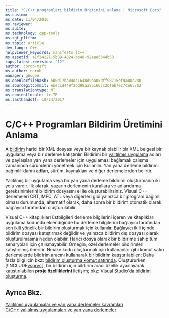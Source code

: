 ```yaml
---
title: "C/C++ programları bildirim üretimini anlama | Microsoft Docs"
ms.custom: 
ms.date: 11/04/2016
ms.reviewer: 
ms.suite: 
ms.technology: cpp-tools
ms.tgt_pltfrm: 
ms.topic: article
dev_langs: C++
helpviewer_keywords: manifests [C++]
ms.assetid: a1f24221-5b09-4824-be48-92eae5644b53
caps.latest.revision: "12"
author: corob-msft
ms.author: corob
manager: ghogen
ms.openlocfilehash: 5b0d17ba04dc1648d9aa05dff98715ef9a80a230
ms.sourcegitcommit: ebec1d449f2bd98aa851667c2bfeb7e27ce657b2
ms.translationtype: MT
ms.contentlocale: tr-TR
ms.lasthandoff: 10/24/2017
---
```

# <a name="understanding-manifest-generation-for-cc-programs"></a>C/C++ Programları Bildirim Üretimini Anlama
A [bildirim](http://msdn.microsoft.com/library/aa375365) harici bir XML dosyası veya bir kaynak olabilir bir XML belgesi bir uygulama veya bir derleme katıştırılır. Bildirimi bir [yalıtılmış uygulama](http://msdn.microsoft.com/library/aa375190) adları ve paylaşılan yan yana derlemeler için uygulaması bağlamak çalışma zamanında sürümlerini yönetmek için kullanılır. Yan yana derleme bildirimi bağımlılıklarını adları, sürüm, kaynakları ve diğer derlemelerden belirtir.  
  
 Yalıtılmış bir uygulama veya bir yan yana derleme bildirimi oluşturmanın iki yolu vardır. İlk olarak, yazarın derlemenin kurallara ve adlandırma gereksinimlerini bildirim dosyasını el ile oluşturabilirsiniz. Visual C++ derlemeleri CRT, MFC, ATL veya diğerleri gibi yalnızca bir program bağımlı olması durumunda, alternatif olarak, daha sonra bir bildirim otomatik olarak bağlayıcı tarafından oluşturulabilir.  
  
 Visual C++ kitaplıkları üstbilgileri derleme bilgilerini içeren ve kitaplıkları uygulama kodunda eklendiğinde bu derleme bilgilerini bağlayıcı tarafından son ikili yönelik bir bildirim oluşturmak için kullanılır. Bağlayıcı ikili içinde bildirim dosyası katıştırmak değildir ve yalnızca bildirim dış dosyası olarak oluşturulmasına neden olabilir. Harici dosya olarak bir bildirime sahip tüm senaryoları için çalışmayabilir. Örneğin, özel derlemeler bildirimleri katıştırılmış önerilir. Nmake kodu oluşturmak için kullananlar gibi komut satırı derlemelerde bildirim aracını kullanarak bir bildirim katıştırılabilen; Daha fazla bilgi için bkz: [bildirim oluşturma komut satırında](../build/manifest-generation-at-the-command-line.md). Oluştururken [!INCLUDE[vsprvs](../assembler/masm/includes/vsprvs_md.md)], bir bildirim için bildirim aracı özellik ayarlayarak katıştırılabilen **proje özelliklerini** iletişim; bkz: [Visual Studio'da bildirim oluşturma](../build/manifest-generation-in-visual-studio.md).  
  
## <a name="see-also"></a>Ayrıca Bkz.  
 [Yalıtılmış uygulamalar ve yan yana derlemeler kavramları](../build/concepts-of-isolated-applications-and-side-by-side-assemblies.md)   
 [C/C++ yalıtılmış uygulamaları ve yan yana derlemeler](../build/building-c-cpp-isolated-applications-and-side-by-side-assemblies.md)